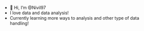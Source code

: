 - 👋 Hi, I’m @Nivil97
- I love data and data analysis!
- Currently learning more ways to analysis and other type of data handling!

<!---
Nivil97/Nivil97 is a ✨ special ✨ repository because its `README.md` (this file) appears on your GitHub profile.
You can click the Preview link to take a look at your changes.
--->
